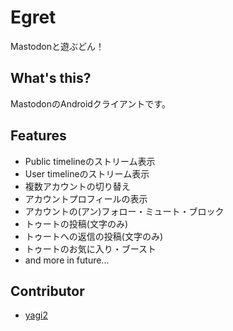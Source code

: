 # Egret
Mastodonと遊ぶどん！

## What's this?
MastodonのAndroidクライアントです。

## Features
- Public timelineのストリーム表示
- User timelineのストリーム表示
- 複数アカウントの切り替え
- アカウントプロフィールの表示
- アカウントの(アン)フォロー・ミュート・ブロック
- トゥートの投稿(文字のみ)
- トゥートへの返信の投稿(文字のみ)
- トゥートのお気に入り・ブースト
- and more in future...

## Contributor
- [yagi2](https://github.com/yagi2)
